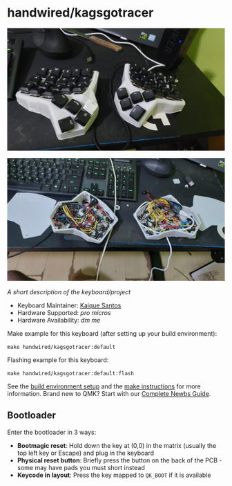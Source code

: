 # handwired/kagsgotracer


![handwired/kagsgotracer](https://raw.githubusercontent.com/Kaiqgs/kagsgotracer/main/kagsgotracer.jpg)


![handwired](https://raw.githubusercontent.com/Kaiqgs/kagsgotracer/main/kagsgotracer_naked.jpeg)

*A short description of the keyboard/project*

* Keyboard Maintainer: [Kaique Santos](https://github.com/Kaiqgs)
* Hardware Supported: *pro micros*
* Hardware Availability: *dm me*

Make example for this keyboard (after setting up your build environment):

    make handwired/kagsgotracer:default

Flashing example for this keyboard:

    make handwired/kagsgotracer:default:flash

See the [build environment setup](https://docs.qmk.fm/#/getting_started_build_tools) and the [make instructions](https://docs.qmk.fm/#/getting_started_make_guide) for more information. Brand new to QMK? Start with our [Complete Newbs Guide](https://docs.qmk.fm/#/newbs).

## Bootloader

Enter the bootloader in 3 ways:

* **Bootmagic reset**: Hold down the key at (0,0) in the matrix (usually the top left key or Escape) and plug in the keyboard
* **Physical reset button**: Briefly press the button on the back of the PCB - some may have pads you must short instead
* **Keycode in layout**: Press the key mapped to `QK_BOOT` if it is available
